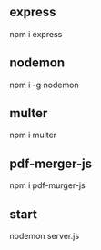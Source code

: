 <!-- requirements -->
## express
npm i express
## nodemon
npm i -g nodemon
## multer
npm i multer
## pdf-merger-js
npm i pdf-murger-js
<!-- start -->
## start
nodemon server.js
